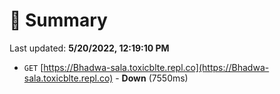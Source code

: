 # 📖 Summary
Last updated: **5/20/2022, 12:19:10 PM**

- `GET` [https://Bhadwa-sala.toxicblte.repl.co](https://Bhadwa-sala.toxicblte.repl.co) - **Down** (7550ms)
